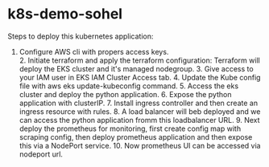 # k8s-demo-sohel


Steps to deploy this kubernetes application:
1. Configure AWS cli with propers access keys. \
2\. Initiate terraform and apply the terraform configuration: Terraform will deploy the EKS cluster and it's managed nodegroup.
3\. Give access to your IAM user in EKS IAM Cluster Access tab.
4\. Update the Kube config file with aws eks update-kubeconfig command.
5\. Access the eks cluster and deploy the python application.
6\. Expose the python application with clusterIP.
7\. Install ingress controller and then create an ingress resource with rules.
8\. A load balancer will beb deployed and we can access the python application fromm this loadbalancer URL.
9\. Next deploy the prometheus for monitoring, first create config map with scraping config, then deploy prometheus application and then expose this via a NodePort service.
10\. Now prometheus UI can be accessed via nodeport url.

